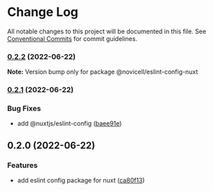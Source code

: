 # Change Log

All notable changes to this project will be documented in this file.
See [Conventional Commits](https://conventionalcommits.org) for commit guidelines.

### [0.2.2](https://github.com/Novicell/frontend-packages/compare/@novicell/eslint-config-nuxt@0.2.1...@novicell/eslint-config-nuxt@0.2.2) (2022-06-22)

**Note:** Version bump only for package @novicell/eslint-config-nuxt





### [0.2.1](https://github.com/Novicell/frontend-packages/compare/@novicell/eslint-config-nuxt@0.2.0...@novicell/eslint-config-nuxt@0.2.1) (2022-06-22)


### Bug Fixes

* add  @nuxtjs/eslint-config ([baee91e](https://github.com/Novicell/frontend-packages/commit/baee91e7a098a85a6df0cef1e0b1cc88968ea5cd))



## 0.2.0 (2022-06-22)


### Features

* add eslint config package for nuxt ([ca80f13](https://github.com/Novicell/frontend-packages/commit/ca80f13f79607608389f68de512a7fe23361d9fd))
